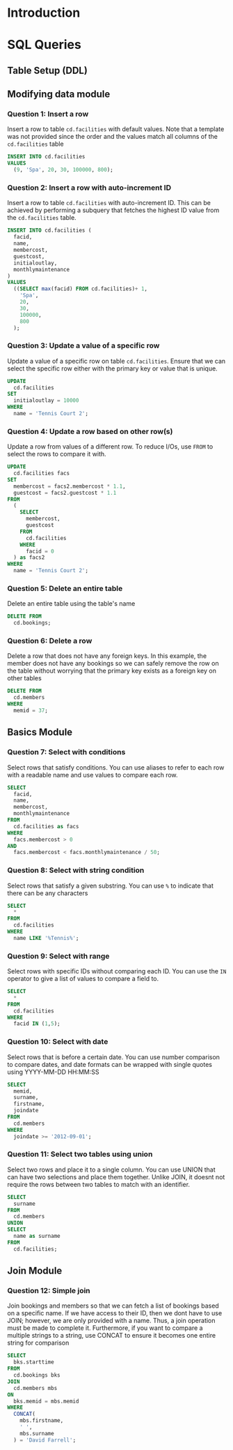 # Introduction

# SQL Queries
## Table Setup (DDL)

## Modifying data module
### Question 1: Insert a row
Insert a row to table `cd.facilities` with default values. Note that a template was not provided since the order and the values match all columns of the `cd.facilities` table
```sql
INSERT INTO cd.facilities 
VALUES 
  (9, 'Spa', 20, 30, 100000, 800);
```

### Question 2: Insert a row with auto-increment ID
Insert a row to table `cd.facilities` with auto-increment ID. This can be achieved by performing a subquery that fetches the highest ID value from the `cd.facilities` table.
```sql
INSERT INTO cd.facilities (
  facid,
  name, 
  membercost, 
  guestcost, 
  initialoutlay, 
  monthlymaintenance
) 
VALUES 
  ((SELECT max(facid) FROM cd.facilities)+ 1,
    'Spa',
    20, 
    30, 
    100000, 
    800
  );
```

### Question 3: Update a value of a specific row
Update a value of a specific row on table `cd.facilities`. Ensure that we can select the specific row either with the primary key or value that is unique.
```sql
UPDATE 
  cd.facilities 
SET 
  initialoutlay = 10000 
WHERE 
  name = 'Tennis Court 2';
```

### Question 4: Update a row based on other row(s)
Update a row from values of a different row. To reduce I/Os, use `FROM` to select the rows to compare it with.
```sql
UPDATE 
  cd.facilities facs 
SET 
  membercost = facs2.membercost * 1.1, 
  guestcost = facs2.guestcost * 1.1 
FROM 
  (
    SELECT 
      membercost, 
      guestcost 
    FROM 
      cd.facilities 
    WHERE 
      facid = 0
  ) as facs2 
WHERE 
  name = 'Tennis Court 2';
```

### Question 5: Delete an entire table
Delete an entire table using the table's name
```sql
DELETE FROM
  cd.bookings;
```

### Question 6: Delete a row
Delete a row that does not have any foreign keys. In this example, the member does not have any bookings so we can safely remove the row on the table without worrying that the primary key exists as a foreign key on other tables
```sql
DELETE FROM
  cd.members
WHERE
  memid = 37;
```

## Basics Module
### Question 7: Select with conditions
Select rows that satisfy conditions. You can use aliases to refer to each row with a readable name and use values to compare each row.
```sql
SELECT
  facid, 
  name, 
  membercost, 
  monthlymaintenance
FROM
  cd.facilities as facs
WHERE
  facs.membercost > 0
AND
  facs.membercost < facs.monthlymaintenance / 50;
```

### Question 8: Select with string condition
Select rows that satisfy a given substring. You can use `%` to indicate that there can be any characters
```sql
SELECT
  *
FROM
  cd.facilities
WHERE
  name LIKE '%Tennis%';
```

### Question 9: Select with range
Select rows with specific IDs without comparing each ID. You can use the `IN` operator to give a list of values to compare a field to.
```sql
SELECT
  *
FROM
  cd.facilities
WHERE
  facid IN (1,5);
```

### Question 10: Select with date
Select rows that is before a certain date. You can use number comparison to compare dates, and date formats can be wrapped with single quotes using YYYY-MM-DD HH:MM:SS
```sql
SELECT
  memid,
  surname,
  firstname,
  joindate
FROM
  cd.members
WHERE
  joindate >= '2012-09-01';
```

### Question 11: Select two tables using union
Select two rows and place it to a single column. You can use UNION that can have two selections and place them together. Unlike JOIN, it doesnt not require the rows between two tables to match with an identifier.
```sql
SELECT
  surname
FROM
  cd.members
UNION
SELECT
  name as surname
FROM
  cd.facilities;
```

## Join Module
### Question 12: Simple join
Join bookings and members so that we can fetch a list of bookings based on a specific name. If we have access to their ID, then we dont have to use JOIN; however, we are only provided with a name. Thus, a join operation must be made to complete it. Furthermore, if you want to compare a multiple strings to a string, use CONCAT to ensure it becomes one entire string for comparison
```sql
SELECT
  bks.starttime
FROM
  cd.bookings bks
JOIN
  cd.members mbs
ON
  bks.memid = mbs.memid
WHERE
  CONCAT(
    mbs.firstname,
    ' ',
    mbs.surname
  ) = 'David Farrell';
```
